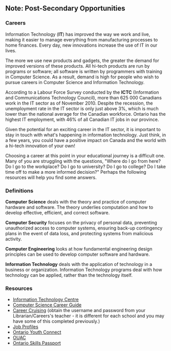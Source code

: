 ## Note: Post-Secondary Opportunities

### Careers

Information Technology (**IT**) has improved the way we work and live, making it easier to manage everything from manufacturing processes to home finances. Every day, new innovations increase the use of IT in our lives.

The more we use new products and gadgets, the greater the demand for improved versions of these products. All hi-tech products are run by programs or software; all software is written by programmers with training in Computer Science. As a result, demand is high for people who wish to pursue careers in Computer Science and Information Technology.

According to a Labour Force Survey conducted by the **ICTC** (Information and Communications Technology Council), more than 625 000 Canadians work in the IT sector as of November 2010. Despite the recession, the unemployment rate in the IT sector is only just above 3%, which is much lower than the national average for the Canadian workforce. Ontario has the highest IT employment, with 46% of all Canadian IT jobs in our province.

Given the potential for an exciting career in the IT sector, it is important to stay in touch with what's happening in information technology. Just think, in a few years, you could have a positive impact on Canada and the world with a hi-tech innovation of your own!

Choosing a career at this point in your educational journey is a difficult one. Many of you are struggling with the questions, "Where do I go from here? Do I go to the workplace? Do I go to university? Do I go to college? Do I take time off to make a more informed decision?" Perhaps the following resources will help you find some answers.


### Definitions

**Computer Science** deals with the theory and practice of computer hardware and software. The theory underlies computation and how to develop effective, efficient, and correct software.

**Computer Security** focuses on the privacy of personal data, preventing unauthorized access to computer systems, ensuring back-up contingency plans in the event of data loss, and protecting systems from malicious activity.

**Computer Engineering** looks at how fundamental engineering design principles can be used to develop computer software and hardware.

**Information Technology** deals with the application of technology in a business or organization. Information Technology programs deal with how technology can be applied, rather than the technology itself.


### Resources

* [Information Technology Centre](http://www.discoverit.org/)
* [Computer Science Career Guide](http://www.khake.com/page17.html)
* [Career Cruising](http://www.careercruising.com/) (obtain the username and password from your Librarian/Careers's teacher - it is different for each school and you may have some of this completed previously.)
* [Job Profiles](http://www.careers.org/canada)
* [Ontario Youth Connect](https://youthconnect.com.au/)
* [OUAC](https://www.ouac.on.ca/apply/secondary/en_CA/program/browse)
* [Ontario Skills Passport](http://www.skills.edu.gov.on.ca/OSP2Web/EDU/Welcome.xhtml)
